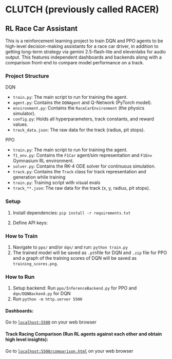 # CLUTCH (previously called RACER) 

## RL Race Car Assistant

This is a reinforcement learning project to train DQN and PPO agents to be
high-level decision-making assistants for a race car driver, in addition to getting
long-term strategy via gemini 2.5-flash-lite and elevenlabs for audio output. This features
independent dashboards and backends along with a comparison front-end to compare model performance
on a track.

### Project Structure

DQN

* `train.py`: The main script to run for training the agent.
* `agent.py`: Contains the `DQNAgent` and Q-Network (PyTorch model).
* `environment.py`: Contains the `RaceCarEnvironment` (the physics simulator).
* `config.py`: Holds all hyperparameters, track constants, and reward values.
* `track_data.json`: The raw data for the track (radius, pit stops).

PPO

* `train.py`: The main script to run for training the agent.
* `f1_env.py`: Contains the `F1Car` agent/sim representation and `F1Env` Gymnasium RL environment.
* `solver.py`: Contains the RK-4 ODE solver for continuous simulation.
* `track.py`: Contains the `Track` class for track representation and generation while training
* `train.py`: Training script with visual evals
* `track_**.json`: The raw data for the track (x, y, radius, pit stops).

### Setup

1.  Install dependencies:
    `pip install -r requirements.txt`

2.  Define API keys:
    
### How to Train

1.  Navigate to `ppo/` and/or `dqn/` and run:
    `python train.py`
2.  The trained model will be saved as `.pth`file for DQN and `.zip` file for PPO and a graph
    of the training scores of DQN will be saved as `training_scores.png`.

### How to Run

1.  Setup backend: Run `ppo/InferenceBackend.py` for PPO and `dqn/DQNBackend.py` for DQN
2.  Run `python -m http.server 5500`

#### Dashboards: 
Go to  [`localhost:5500`](http://localhost:5500/) on your web browser

#### Track Racing Comparison (Run RL agents against each other and obtain high level insights):
Go to [`localhost:5500/comparison.html`](http://localhost:5500/comparison.html) on your web browser
